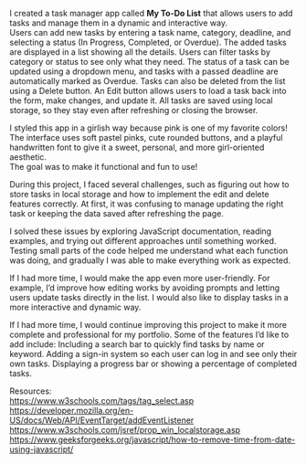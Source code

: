I created a task manager app called **My To-Do List** that allows users to add tasks and manage them in a dynamic and interactive way.   
Users can add new tasks by entering a task name, category, deadline, and selecting a status (In Progress, Completed, or Overdue). The added tasks are displayed in a list showing all the details. Users can filter tasks by category or status to see only what they need. The status of a task can be updated using a dropdown menu, and tasks with a passed deadline are automatically marked as Overdue. Tasks can also be deleted from the list using a Delete button. An Edit button allows users to load a task back into the form, make changes, and update it. All tasks are saved using local storage, so they stay even after refreshing or closing the browser.

I styled this app in a girlish way because pink is one of my favorite colors!  
The interface uses soft pastel pinks, cute rounded buttons, and a playful handwritten font to give it a sweet, personal, and more girl-oriented aesthetic.  
The goal was to make it functional and fun to use! 

During this project, I faced several challenges, such as figuring out how to store tasks in local storage and how to implement the edit and delete features correctly. At first, it was confusing to manage updating the right task or keeping the data saved after refreshing the page.

I solved these issues by exploring JavaScript documentation, reading examples, and trying out different approaches until something worked. Testing small parts of the code helped me understand what each function was doing, and gradually I was able to make everything work as expected.

If I had more time, I would make the app even more user-friendly. For example, I’d improve how editing works by avoiding prompts and letting users update tasks directly in the list. I would also like to display tasks in a more interactive and dynamic way.

If I had more time, I would continue improving this project to make it more complete and professional for my portfolio. Some of the features I’d like to add include:
Including a search bar to quickly find tasks by name or keyword.
Adding a sign-in system so each user can log in and see only their own tasks.
Displaying a progress bar or showing a percentage of completed tasks.



Resources:  
https://www.w3schools.com/tags/tag_select.asp  
https://developer.mozilla.org/en-US/docs/Web/API/EventTarget/addEventListener     
https://www.w3schools.com/jsref/prop_win_localstorage.asp   
https://www.geeksforgeeks.org/javascript/how-to-remove-time-from-date-using-javascript/  

